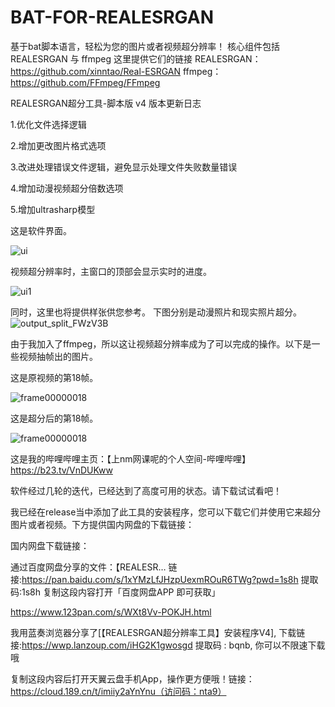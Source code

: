 # BAT-FOR-REALESRGAN
基于bat脚本语言，轻松为您的图片或者视频超分辨率！
核心组件包括 REALESRGAN 与 ffmpeg
这里提供它们的链接 
REALESRGAN：
https://github.com/xinntao/Real-ESRGAN
ffmpeg：
https://github.com/FFmpeg/FFmpeg


REALESRGAN超分工具-脚本版 v4 版本更新日志

 1.优化文件选择逻辑
 
 2.增加更改图片格式选项
 
 3.改进处理错误文件逻辑，避免显示处理文件失败数量错误
 
 4.增加动漫视频超分倍数选项
 
 5.增加ultrasharp模型
 

 
这是软件界面。

![ui](https://github.com/bdth-7777777/BAT-FOR-REALESRGAN/assets/142554252/87961925-42eb-4cdf-a7f1-22291e16fb7f)

视频超分辨率时，主窗口的顶部会显示实时的进度。

![ui1](https://github.com/bdth-7777777/BAT-FOR-REALESRGAN/assets/142554252/03f6f254-bab2-4368-a8b0-87e07ea45083)

同时，这里也将提供样张供您参考。
下图分别是动漫照片和现实照片超分。
![output_split_FWzV3B](https://github.com/bdth-7777777/BAT-FOR-REALESRGAN/assets/142554252/b80add44-3fcb-4fef-b501-9ea4435ffce1)

 由于我加入了ffmpeg，所以这让视频超分辨率成为了可以完成的操作。以下是一些视频抽帧出的图片。

这是原视频的第18帧。

![frame00000018](https://github.com/bdth-7777777/BAT-FOR-REALESRGAN/assets/142554252/bf876c5b-efb1-46cc-90dd-89972fc02e9c)

这是超分后的第18帧。

![frame00000018](https://github.com/bdth-7777777/BAT-FOR-REALESRGAN/assets/142554252/8a78c7b8-97bb-4660-96b6-32b8a507d2d2)

这是我的哔哩哔哩主页：【上nm网课呢的个人空间-哔哩哔哩】 https://b23.tv/VnDUKww

软件经过几轮的迭代，已经达到了高度可用的状态。请下载试试看吧！

我已经在release当中添加了此工具的安装程序，您可以下载它们并使用它来超分图片或者视频。下方提供国内网盘的下载链接：

国内网盘下载链接：

通过百度网盘分享的文件：【REALESR…
链接:https://pan.baidu.com/s/1xYMzLfJHzpUexmROuR6TWg?pwd=1s8h 
提取码:1s8h
复制这段内容打开「百度网盘APP 即可获取」

https://www.123pan.com/s/WXt8Vv-POKJH.html

我用蓝奏浏览器分享了[【REALESRGAN超分辨率工具】安装程序V4], 下载链接:https://wwp.lanzoup.com/iHG2K1gwosgd  提取码 : bqnb, 你可以不限速下载哦

复制这段内容后打开天翼云盘手机App，操作更方便哦！链接：https://cloud.189.cn/t/imiiy2aYnYnu（访问码：nta9）



